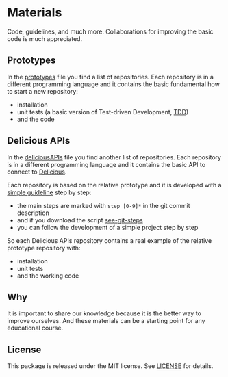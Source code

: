 # Materials

Code, guidelines, and much more.
Collaborations for improving the basic code is much appreciated.

## Prototypes

In the [prototypes](prototypes.md) file you find a list of repositories.
Each repository is in a different programming language and it contains the basic fundamental how to start a new repository:
- installation
- unit tests (a basic version of Test-driven Development, [TDD](https://en.wikipedia.org/wiki/Test-driven_development))
- and the code

## Delicious APIs

In the [deliciousAPIs](deliciousAPIs.md) file you find another list of repositories.
Each repository is in a different programming language and it contains the basic API to connect to [Delicious](https://del.icio.us/rss).

Each repository is based on the relative prototype and it is developed with a [simple guideline](https://github.com/bilardi/see-git-steps) step by step:
- the main steps are marked with `step [0-9]*` in the git commit description
- and if you download the script [see-git-steps](https://github.com/bilardi/see-git-steps)
- you can follow the development of a simple project step by step

So each Delicious APIs repository contains a real example of the relative prototype repository with:
- installation
- unit tests
- and the working code

## Why

It is important to share our knowledge because it is the better way to improve ourselves.
And these materials can be a starting point for any educational course.

## License

This package is released under the MIT license.  See [LICENSE](LICENSE) for details.

